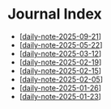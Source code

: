 # Journal Index

- [[daily-note-2025-09-21]]
- [[daily-note-2025-05-22]]
- [[daily-note-2025-03-12]]
- [[daily-note-2025-02-19]]
- [[daily-note-2025-02-15]]
- [[daily-note-2025-02-05]]
- [[daily-note-2025-01-26]]
- [[daily-note-2025-01-23]]

[//begin]: # "Autogenerated link references for markdown compatibility"
[daily-note-2025-09-21]: daily-note-2025-09-21 "Journal Entry, Sunday, September 21, 2025"
[daily-note-2025-05-22]: daily-note-2025-05-22 "Journal Entry, Thursday, May 22, 2025"
[daily-note-2025-03-12]: daily-note-2025-03-12 "Journal Entry, Wednesday, March 12, 2025"
[daily-note-2025-02-19]: daily-note-2025-02-19 "Journal Entry, Wednesday, February 19, 2025"
[daily-note-2025-02-15]: daily-note-2025-02-15 "Journal Entry, Saturday, February 15, 2025"
[daily-note-2025-02-05]: daily-note-2025-02-05 "Journal Entry, Wednesday, February 5, 2025"
[daily-note-2025-01-26]: daily-note-2025-01-26 "Journal Entry, Sunday, January 26, 2025"
[daily-note-2025-01-23]: daily-note-2025-01-23 "Journal Entry, Thursday, January 23, 2025"
[//end]: # "Autogenerated link references"
